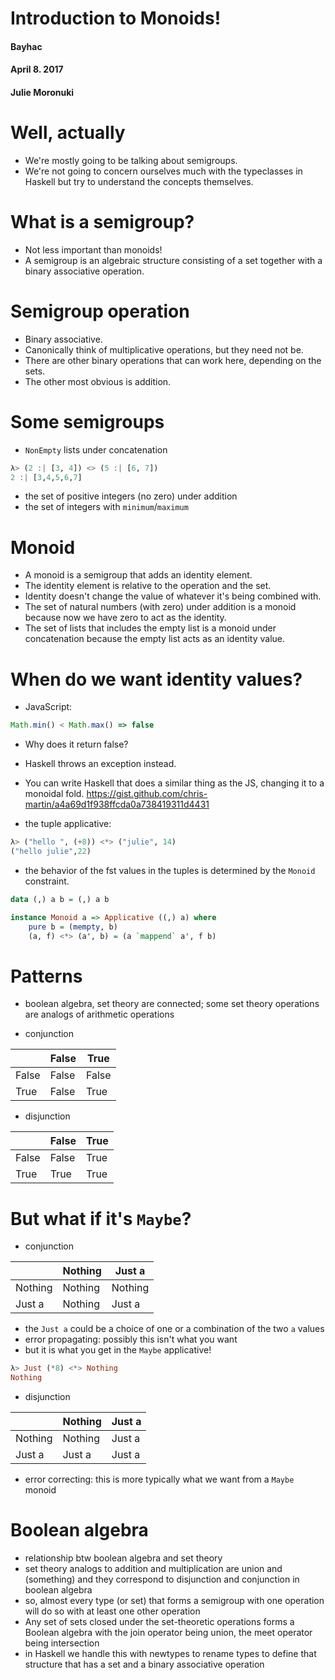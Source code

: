# Introduction to Monoids!  
#### Bayhac
#### April 8. 2017
#### Julie Moronuki

# Well, actually  

- We're mostly going to be talking about semigroups.    
- We're not going to concern ourselves much with the typeclasses in Haskell but try to understand the concepts themselves.

# What is a semigroup?  
- Not less important than monoids!  
- A semigroup is an algebraic structure consisting of a set together with a binary associative operation.  


# Semigroup operation  
- Binary associative.  
- Canonically think of multiplicative operations, but they need not be.  
- There are other binary operations that can work here, depending on the sets.   
- The other most obvious is addition. 


# Some semigroups  
- `NonEmpty` lists under concatenation 

```haskell
λ> (2 :| [3, 4]) <> (5 :| [6, 7])
2 :| [3,4,5,6,7]
```
- the set of positive integers (no zero) under addition  
- the set of integers with `minimum`/`maximum`


# Monoid
- A monoid is a semigroup that adds an identity element.
- The identity element is relative to the operation and the set. 
- Identity doesn't change the value of whatever it's being combined with. 
- The set of natural numbers (with zero) under addition is a monoid because now we have zero to act as the identity.
- The set of lists that includes the empty list is a monoid under concatenation because the empty list acts as an identity value.

# When do we want identity values?

- JavaScript:
```JavaScript
Math.min() < Math.max() => false
```
- Why does it return false?  
- Haskell throws an exception instead.
- You can write Haskell that does a similar thing as the JS, changing it to a monoidal fold. 
https://gist.github.com/chris-martin/a4a69d1f938ffcda0a738419311d4431

- the tuple applicative:
```haskell
λ> ("hello ", (+8)) <*> ("julie", 14)
("hello julie",22)
```
- the behavior of the fst values in the tuples is determined by the `Monoid` constraint. 

```haskell
data (,) a b = (,) a b

instance Monoid a => Applicative ((,) a) where
    pure b = (mempty, b)
    (a, f) <*> (a', b) = (a `mappend` a', f b)
```


# Patterns

- boolean algebra, set theory are connected; some set theory operations are analogs of arithmetic operations

- conjunction 

|       | False | True  |
|-------|-------|-------|
| False | False | False |
| True  | False | True  |

- disjunction

|       | False | True  |
|-------|-------|-------|
| False | False | True  |
| True  | True  | True  |


# But what if it's `Maybe`?

- conjunction 

|         | Nothing | Just a  |
|---------|---------|---------|
| Nothing | Nothing | Nothing |
| Just a  | Nothing | Just a  |

- the `Just a` could be a choice of one or a combination of the two `a` values
- error propagating: possibly this isn't what you want
- but it is what you get in the `Maybe` applicative!

```haskell
λ> Just (*8) <*> Nothing
Nothing
```

- disjunction

|         | Nothing | Just a  |
|---------|---------|---------|
| Nothing | Nothing | Just a  |
| Just a  | Just a  | Just a  |

- error correcting: this is more typically what we want from a `Maybe` monoid










# Boolean algebra  
- relationship btw boolean algebra and set theory  
- set theory analogs to addition and multiplication are union and (something) and they correspond to disjunction and conjunction in boolean algebra  
- so, almost every type (or set) that forms a semigroup with one operation will do so with at least one other operation  
- Any set of sets closed under the set-theoretic operations forms a Boolean algebra with the join operator being union, the meet operator being intersection  
- in Haskell we handle this with newtypes to rename types to define that structure that has a set and a binary associative operation




